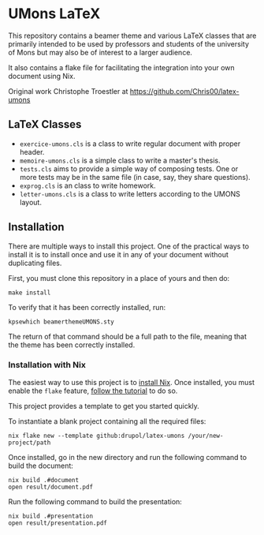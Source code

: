 # UMons LaTeX

This repository contains a beamer theme and various LaTeX classes that are
primarily intended to be used by professors and students of the university of
Mons but may also be of interest to a larger audience.

It also contains a flake file for facilitating the integration into your own
document using Nix.

Original work Christophe Troestler at https://github.com/Chris00/latex-umons

## LaTeX Classes

- `exercice-umons.cls` is a class to write regular document with proper header.
- `memoire-umons.cls` is a simple class to write a master's thesis.
- `tests.cls` aims to provide a simple way of composing tests.  One or
  more tests may be in the same file (in case, say, they share
  questions).
- `exprog.cls` is an class to write homework.
- `letter-umons.cls` is a class to write letters according to the UMONS layout.

## Installation

There are multiple ways to install this project. One of the practical
ways to install it is to install once and use it in any of your document without
duplicating files.

First, you must clone this repository in a place of yours and then do:

```shell
make install
```

To verify that it has been correctly installed, run:

```shell
kpsewhich beamerthemeUMONS.sty
```

The return of that command should be a full path to the file, meaning that the
theme has been correctly installed.

### Installation with Nix

The easiest way to use this project is to [install Nix][install nix].
Once installed, you must enable the `flake` feature,
[follow the tutorial][nix flake wiki] to do so.

This project provides a template to get you started quickly.

To instantiate a blank project containing all the required files:

```shell
nix flake new --template github:drupol/latex-umons /your/new-project/path
```

Once installed, go in the new directory and run the following command to build
the document:

```shell
nix build .#document
open result/document.pdf
```

Run the following command to build the presentation:

```shell
nix build .#presentation
open result/presentation.pdf
```

[install nix]: https://nixos.org/download.html
[nix flake wiki]: https://nixos.wiki/wiki/Flakes
